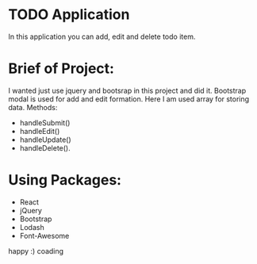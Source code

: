 # TODO Application
In this application you can add, edit and delete todo item.

# Brief of Project:
I wanted just use jquery and bootsrap in this project and did it. Bootstrap modal is used for add and edit formation. 
Here I am used array for storing data. 
Methods: 
- handleSubmit()
- handleEdit()
- handleUpdate()
- handleDelete().

# Using Packages:
- React
- jQuery
- Bootstrap
- Lodash
- Font-Awesome

happy :) coading
